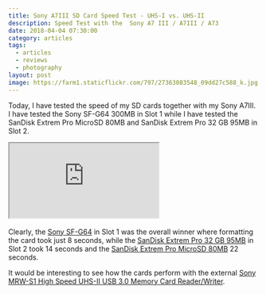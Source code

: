 ```yaml
---
title: Sony A7III SD Card Speed Test - UHS-I vs. UHS-II
description: Speed Test with the  Sony A7 III / A7III / A73
date: 2018-04-04 07:30:00
category: articles
tags:
  - articles
  - reviews
  - photography
layout: post
image: https://farm1.staticflickr.com/797/27363083548_09dd27c588_k.jpg
---
```


Today, I have tested the speed of my SD cards together with my Sony A7III. I have tested the Sony SF-G64 300MB in Slot 1 while I have tested the SanDisk Extrem Pro MicroSD 80MB and SanDisk Extrem Pro 32 GB 95MB in Slot 2.
<br>
<div class="embed-responsive embed-responsive-16by9">
    <iframe class="embed-responsive-item" src="https://www.youtube-nocookie.com/embed/WoEu2DLDTTk"></iframe>
</div>

<br>
Clearly, the <a href="https://amzn.to/2EktfFL" rel="nofollow">Sony SF-G64</a> in Slot 1 was the overall winner where formatting the card took just 8 seconds, while the <a href="https://amzn.to/2EjJenM" rel="nofollow">SanDisk Extrem Pro 32 GB 95MB</a> in Slot 2 took 14 seconds and the <a href="https://amzn.to/2q8NEsi" rel="nofollow">SanDisk Extrem Pro MicroSD 80MB</a> 22 seconds.

It would be interesting to see how the cards perform with the external <a href="https://amzn.to/2Ej6Jxj" rel="nofollow">Sony MRW-S1 High Speed UHS-II USB 3.0 Memory Card Reader/Writer</a>.
